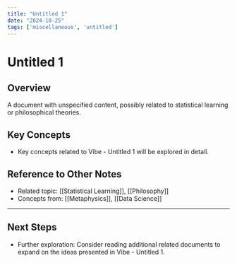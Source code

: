 ```yaml
---
title: "Untitled 1"
date: "2024-10-25"
tags: ['miscellaneous', 'untitled']
---
```


# Untitled 1

## Overview

A document with unspecified content, possibly related to statistical learning or philosophical theories.

## Key Concepts

- Key concepts related to Vibe - Untitled 1 will be explored in detail.
  
## Reference to Other Notes

- Related topic: [[Statistical Learning]], [[Philosophy]]
- Concepts from: [[Metaphysics]], [[Data Science]]
---

## Next Steps

- Further exploration: Consider reading additional related documents to expand on the ideas presented in Vibe - Untitled 1.
